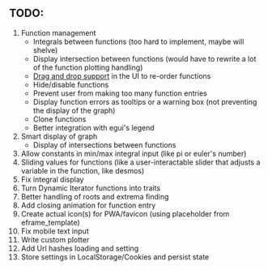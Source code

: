 ## TODO:
1. Function management
	- Integrals between functions (too hard to implement, maybe will shelve)
	- Display intersection between functions (would have to rewrite a lot of the function plotting handling)
	- [Drag and drop support](https://github.com/emilk/egui/discussions/1530) in the UI to re-order functions
	- Hide/disable functions
	- Prevent user from making too many function entries
	- Display function errors as tooltips or a warning box (not preventing the display of the graph)
	- Clone functions
	- Better integration with egui's legend
2. Smart display of graph
	- Display of intersections between functions
3. Allow constants in min/max integral input (like pi or euler's number)
4. Sliding values for functions (like a user-interactable slider that adjusts a variable in the function, like desmos)
5. Fix integral display
6. Turn Dynamic Iterator functions into traits
7. Better handling of roots and extrema finding
8. Add closing animation for function entry
9. Create actual icon(s) for PWA/favicon (using placeholder from eframe_template)
10. Fix mobile text input
11. Write custom plotter
12. Add Url hashes loading and setting
13. Store settings in LocalStorage/Cookies and persist state
